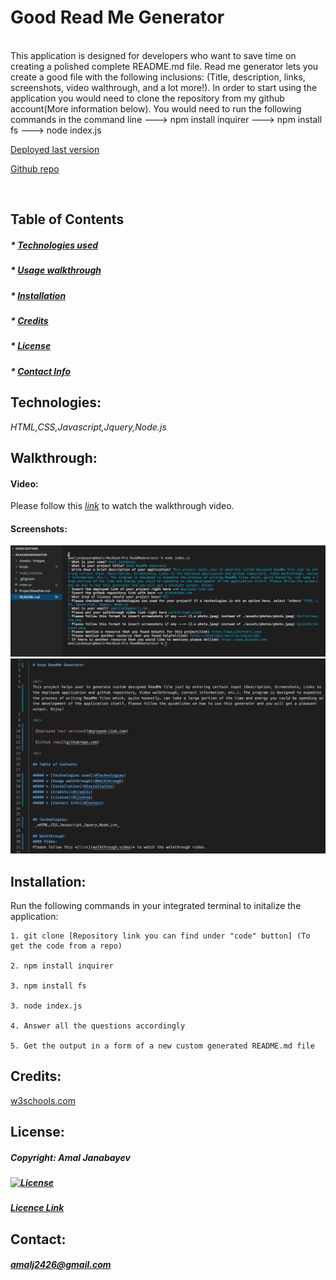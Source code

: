 
  # Good Read Me Generator 


  <br>
  This application is designed for developers who want to save time on creating a polished complete README.md file. Read me generator lets you create a good file with the following inclusions: (Title, description, links, screenshots, video walthrough, and a lot more!). In order to start using the application you would need to clone the repository from my github account(More information below). You would need to run the following commands in the command line ---> npm install inquirer ---> npm install fs ---> node index.js  

  <br>

   [Deployed last version](deployed-link.com)

   [Github repo](github-repository.com)

  <br>

  ## Table of Contents 
 
  ##### * [Technologies used](#Technologies)
  ##### * [Usage walkthrough](#Walkthrough)
  ##### * [Installation](#Installation)
  ##### * [Credits](#Credits)
  ##### * [License](#License)
  ##### * [Contact Info](#Contact)


  ## Technologies:
   _*HTML,CSS,Javascript,Jquery,Node.js*_

  ## Walkthrough:
  #### Video:
  Please follow this *[link](video.video)* to watch the walkthrough video.

  #### Screenshots:
  ![Screenshot](./Assets/Images/screenshot1.png)
  ![Screenshot](./Assets/Images/screenshot2.png)

  ## Installation:
  Run the following commands in your integrated terminal to initalize the application:

    1. git clone [Repository link you can find under "code" button] (To get the code from a repo)

    2. npm install inquirer

    3. npm install fs

    3. node index.js

    4. Answer all the questions accordingly

    5. Get the output in a form of a new custom generated README.md file
  
  ## Credits:
  [w3schools.com](w3schools.com)
  []()
  []()

  ## License: 

  ##### Copyright: Amal Janabayev

  ##### [![License](https://img.shields.io/badge/License-BSD%203--Clause-blue.svg)](https://opensource.org/licenses/BSD-3-Clause)

  ##### [Licence Link](https://opensource.org/licenses/BSD-3-Clause)


  ## Contact: 

  ##### amalj2426@gmail.com
